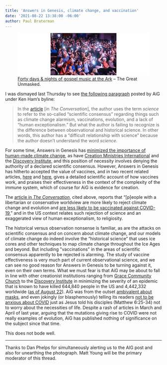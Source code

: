 ```yaml
---
title: 'Answers in Genesis, climate change, and vaccination'
date: '2021-08-22 13:38:00 -06:00'
author: Paul Braterman
---
```


<figure>
<img src="/uploads/2021/Great_Unmasked.jpg" alt="Audience"/>

<figcaption><a href="https://twitter.com/aigkenham/status/1425040762052427776?s=21">Forty days & nights of gospel music at the Ark</a> &ndash; The Great Unmasked. 
</figcaption>
</figure>

I was dismayed last Thursday to see [the following paragraph](https://answersingenesis.org/science/conservatives-have-difficult-relationship-science/) posted by AiG under Ken Ham’s byline:
<blockquote>In the <a href="https://theconversation.com/many-conservatives-have-a-difficult-relationship-with-science-we-wanted-to-find-out-why-165499">article</a> [in <i>The Conversation</i>], the author uses the term <i>science</i> to refer to the so-called “scientific consensus” regarding things such as climate change alarmism, vaccinations, evolution, and a lack of “human exceptionalism.” But what the author is failing to recognize is the difference between observational and historical science. In other words, this author has a “difficult relationship with science” because the author doesn’t understand the word <i>science</i>.</blockquote>

<!--more-->

For some time, Answers in Genesis has [minimized the importance of human-made climate change]( https://answersingenesis.org/environmental-science/ice-cores-secret-understanding-earths-climate/), as have [Creation Ministries International](https://creation.com/climate-change) and the [Discovery Institute](https://evolutionnews.org/2020/04/tyson-and-cosmos-sound-the-climate-alarm-again/), and this position of necessity involves denying the authority of a declared scientific consensus. However, Answers in Genesis has hitherto accepted the value of vaccines, and in two recent related articles, [here](https://answersingenesis.org/human-body/wise-blood-overcoming-in-disease-immunity-part-1/) and [here](https://answersingenesis.org/human-body/wise-blood-antibodies-principle-overcoming-disease-part-2/), gives a detailed scientific account of how vaccines work, and praises their effectiveness in the context of the complexity of the immune system, which of course for AiG is evidence for creation.

The [article in <i>The Conversation</i>](https://theconversation.com/many-conservatives-have-a-difficult-relationship-with-science-we-wanted-to-find-out-why-165499), cited above, reports that “[p]eople with a libertarian or conservative worldview are more likely to reject climate change and evolution and [are less likely to be vaccinated against COVID-19](https://journals.plos.org/plosone/article?id=10.1371/journal.pone.0250123),” and in the US context relates such rejection of science and an exaggerated view of human exceptionalism, to religiosity. 

The historical versus observation nonsense is familiar, as are the attacks on scientific consensus and on concern about climate change, and our models of climate change do indeed involve the “historical science” that uses ice cores and other techniques to map climate change throughout the Ice Ages and beyond. But including "vaccinations" in the areas of scientific consensus apparently to be rejected is alarming. The study of vaccine effectiveness is very much part of current observational science, and we can see no good reason for Answers in Genesis to be turning against it, even on their own terms.
What we must fear is that AiG may be about to fall in line with other creationist institutions ranging from [Grace Community Church](https://www.gty.org/library/blog/B200723) to the [Discovery Institute](https://evolutionnews.org/2020/08/in-fauci-we-trust-c-s-lewis-foresaw-scientific-authoritarianism/) in minimizing the severity of an epidemic that is known to have killed 644,840 people in the US and 4,442,332 worldwide ([as of August 22](https://www.worldometers.info/coronavirus/)). AiG was from the outset [ambivalent about masks](https://answersingenesis.org/coronavirus/coronavirus-biblical-practical/), and even jokingly (or blasphemously) telling its readers [not to be anxious about COVID](https://answersingenesis.org/blogs/ken-ham/2020/11/28/therefore-tell-you-do-not-be-anxious-about-covid/) just as Jesus told his disciples (Matthew 6:25-34) not to worry about the necessities of life. Despite a rash of articles in March and April of last year, arguing that the mutations giving rise to COVID were not really examples of evolution, AiG has published nothing of significance on the subject since that time.  

This does not bode well.

-----

Thanks to Dan Phelps for simultaneously alerting us to the AIG post and also for unearthing the photograph. Matt Young will be the primary moderator of this thread.
